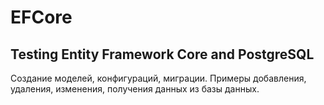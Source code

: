 # EFCore
## Testing Entity Framework Core and PostgreSQL
Создание моделей, конфигураций, миграции. Примеры добавления, удаления, изменения, получения данных из базы данных.
